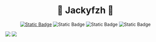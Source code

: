 <h1 align="center">🌭 Jackyfzh 🚩</h1>

<div align="center">
  
[![Static Badge](https://img.shields.io/badge/blog-Jacky-red?style=for-the-badge&logo=rss&logoColor=red)](https://jackyfzh.github.io)
![Static Badge](https://img.shields.io/badge/Python-3.9-blue?style=for-the-badge&logo=python&logoColor=blue)
![Static Badge](https://img.shields.io/badge/Java-17-yellow?style=for-the-badge)
![Static Badge](https://img.shields.io/badge/Vue-js-brightgreen?style=for-the-badge)

</div>

![](https://github-readme-stats.vercel.app/api?username=jacky-09&show_icons=true)
![](https://github-readme-stats.vercel.app/api/top-langs/?username=jacky-09&show_icons=true)

<!--p align="center">
  <img height="190" src="https://github-readme-stats.vercel.app/api?username=jacky-09&show_icons=true" />
  <img height="190" src="https://github-readme-stats.vercel.app/api/top-langs/?username=jacky-09&show_icons=true&layout=compact" />
</p-->
